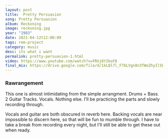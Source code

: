 ```yaml
---
layout: post
title:  Pretty Persuasion
song: Pretty Persuasion
album: Reckoning
image: reckoning.jpg
year: "1983"
date: 2021-04-12t12:00:09
tags: rem-project
category: music
desc: its what i want
permalink: pretty-persuasion-1.html
video: https://www.youtube.com/watch?v=FRUj8tIboF8
final_mix: https://drive.google.com/file/d/1kLQl7l_F7bLVgn8n3TWoZhyIlSBD78Ut/view?usp=sharing
---
```


### Rawrangement

This one is almost intimidating from the simple arrangment. Drums + Bass. 2 Guitar Tracks. Vocals. Nothing else. I'll be practicing the parts and slowly recording through.

Vocals and guitar are both obscured in reverb here. Backing vocals are near impossible to discern here, so that will be fun to mumble through. I have to take a break from recording every night, but I'll still be able to get these out when ready.
